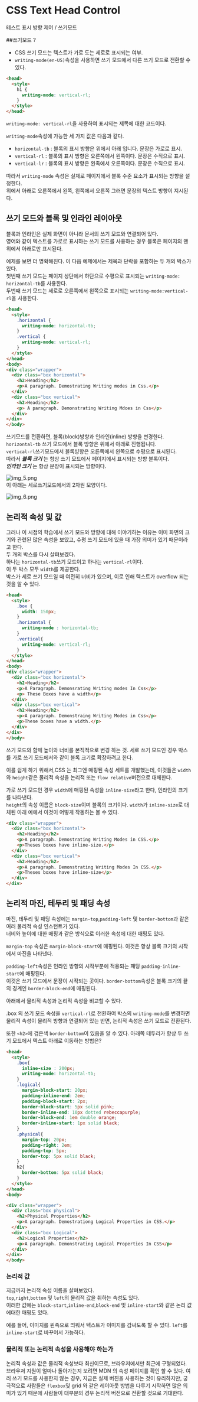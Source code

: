 # CSS Text Head Control
테스트 표시 방향 제어 / 쓰기모드  

##쓰기모드 ?
- CSS 쓰기 모드는 텍스트가 가로 도는 세로로 표시되는 여부.
- `writing-mode(en-US)`속성을 사용하면 쓰기 모드에서 다른 쓰기 모드로 전환할 수 있다.
```html
<head>
  <style>
    h1 {
      writing-mode: vertical-rl;
    }
  </style>
</head>
```
`writing-mode: vertical-rl`을 사용하여 표시되는 제목에 대한 코드이다.   

`writing-mode`속성에 가능한 세 가지 값은 다음과 같다.
- `horizontal-tb` : 블록의 표시 방향은 위에서 아래 입니다. 문장은 가로로 표시.
- `vertical-rl` : 블록의 표시 방향은 오른쪽에서 왼쪽이다. 문장은 수직으로 표시.
- `vertical-lr` : 블록의 표시 방향은 왼족에서 오른쪽이다. 문장은 수직으료 표시.

따라서 `writing-mode` 속성은 실제로 페이지에서 블록 수준 요소가 표시되는 방향을 설정한다.  
위에서 아래로 오른쪽에서 왼쪽, 왼쪽에서 오른쪽 그러면 문장의 텍스트 방향이 지시된다.

## 쓰기 모드와 블록 및 인라인 레이아웃
블록과 인라인은 실제 화면이 아니라 문서의 쓰기 모드와 연결되어 있다.  
영어와 같이 텍스트를 가로로 표시하는 쓰기 모드를 사용하는 경우 블록은 페이지의 맨 위에서 아래로만 표시된다.  

예제를 보면 더 명확해진다. 이 다음 예제에서는 제목과 단락을 포함하는 두 개의 박스가 있다.  
첫번째 쓰기 모드는 페이지 상단에서 하단으로 수평으로 표시되는 `writing-mode: horizontal-tb`를 사용한다.  
두번째 쓰기 모드는 세로로 오른쪽에서 왼쪽으로 표시되는 `writing-mode:vertical-rl`을 사용한다.
```html
<head>
  <style>
    .horizontal {
      writing-mode: horizontal-tb;
    }
    .vertical {
      writing-mode: vertical-rl;
    }
  </style>
</head>
<body>
<div class="wrapper">
  <div class="box horizontal">
    <h2>Heading</h2>
    <p>A paragraph. Demostrating Writing modes in Css.</p>
  </div>
  <div class="box vertical">
    <h2>Heading</h2>
    <p> A paragraph. Demonstrating Writing Mdoes in Css</p>
  </div>
</div>
</body>
```

쓰기모드를 전환하면, 블록(block)방향과 인라인(inline) 방향을 변경한다.  
`horizontal-tb` 쓰기 모드에서 블록 방향은 위에서 아래로 진행됩니다.  
`vertical-rl`쓰기모드에서 블록뱡향은 오른쪽에서 왼쪽으로 수평으로 표시된다.  
따라서 ___블록 크기___ 는 항상 쓰기 모드에서 페이지에서 표시되는 방향 블록이다.  
___인라인 크기___ 는 항상 문장이 표시되는 방향이다.  

![img_5.png](img_5.png)  
이 아래는 세로쓰기모드에서의 2차원 모양이다.  

![img_6.png](img_6.png)

## 논리적 속성 및 값
그러나 이 시점의 학습에서 쓰기 모드와 방향에 대해 이야기하는 이유는 이미 화면의 크기와 관련된 많은 속성을 보았고, 수평 쓰기 모드에 있을 때 가장 의미가 있기 때문이라고 한다.  
두 개의 박스를 다시 살펴보겠다.  
하나는 `horizontal-tb`쓰기 모드이고 하나는 `vertical-rl`이다.  
이 두 박스 모두 `width`를 제공한다.  
박스가 세로 쓰기 모드일 때 여전히 너비가 있으며, 이로 인해 텍스트가 overflow 되는 것을 알 수 있다.
```html
<head>
  <style>
    .box {
      width: 150px;
    }
    .horizontal {
      writing-mode : horizontal-tb;
    }
    .vertical{
      writing-mode: vertical-rl;
    }
  </style>
</head>
<body>
<div class="wrapper">
  <div class="box horizontal">
    <h2>Heading</h2>
    <p>A Paragraph. Demonsrating Writing modes In Css</p>
    <p> These Boxes have a width</p>
  </div>
  <div class="box vertical">
    <h2>Heading</h2>
    <p>A paragraph. Demonstraing Writing Modes in Css</p>
    <p>These boxes have a width.</p>
  </div>
</div>
</body>
```

쓰기 모드와 함께 높이와 너비를 본직적으로 변경 하는 것.
세로 쓰기 모드인 경우 박스를 가로 쓰기 모드에서와 같이 블록 크기로 확장하려고 한다.  

이를 쉽게 하기 위해서,CSS 는 최그엔 매핑된 속성 세트를 개발했는데, 이것들은 `width`와 `height`같은 물리적 속성을 논리적 또는 `flow relative`버전으로 대체한다.  

가로 쓰기 모드인 경우 `width`에 매핑된 속성을 `inline-size`라고 한다, 인라인의 크기를 나타낸다.  
`height`의 속성 이름은 `block-size`이며 블록의 크기이다.  `width`가 `inline-size`로 대체된 아래 예에서 이것이 어떻게 작동하는 볼 수 있다.

```html
<div class="wrapper">
  <div class="box horizontal">
    <h2>Heading</h2>
    <p>A paragraph. Demostrating Writing Modes in CSS.</p>
    <p>Theses boxes have inline-size.</p>
  </div>
  <div class="box vertical">
    <h2>Heading</h2>
    <p>A paragraph. Demonstrating Writing Modes In CSS.</p>
    <p>Theses boxes have inline-size</p>
  </div>
</div>
```

## 논리적 마진, 테두리 및 패딩 속성
마진, 테두리 및 패딩 속성에는 `margin-top`,`padding-left` 및 `border-bottom`과 같은 여러 물리적 속성 인스턴트가 있다.  
너비와 높이에 대한 매핑과 같은 방식으로 이러한 속성에 대한 매핑도 있다.

`margin-top` 속성은 `margin-block-start`에 매핑된다. 이것은 항상 블록 크기의 시작에서 마진을 나타낸다.  

`padding-left`속성은 인라인 방향의 시작부분에 적용되는 패딩 `padding-inline-start`에 매핑된다.  
이것은 쓰기 모드에서 문장이 시작되는 곳이다. `border-bottom`속성은 블록 크기의 끝의 경계인 `border-block-end`에 매핑된다.

아래에서 물리적 속성과 논리적 속성을 비교할 수 있다.

.box 의 쓰기 모드 속성을 `vertical-rl`로 전환하여 박스의 `writing-mode`를 변경하면 물리적 속성이 물리적 방향과 연결되어 있는 반면, 논리적 속성은 쓰기 모드로 전환된다.  

또한 `<h2>`에 검은색 `border-bottom`이 있음을 알 수 있다. 아래쪽 테두리가 항상 두 쓰기 모드에서 텍스트 아래로 이동하는 방법은?
```html
<head>
  <style>
    .box{
      inline-size : 200px;
      writing-mode: horizontal-tb;
    }
    .logical{
      margin-block-start: 20px;
      padding-inline-end: 2em;
      padding-block-start: 2px;
      border-block-start: 5px solid pink;
      border-inline-end: 10px dotted rebeccapurple;
      border-block-end: 1em double orange;
      border-inline-start: 1px solid black;
    }
    .physical{
      margin-top: 20px;
      padding-right: 2em;
      padding-top: 5px;
      border-top: 5px solid black;
    }
    h2{
      border-bottom: 5px solid black;
    }
  </style>
</head>
<body>

<div class="wrapper">
  <div class="box physical">
    <h2>Physical Properties</h2>
    <p>A paragraph. Demostrationg Logical Properties in CSS.</p>
  </div>
  <div class="box Logical">
    <h2>Logical Properties</h2>
    <p>A paragraph. Demonstrating Logical Properties In CSS</p>
  </div>
</div>
</body>
```

### 논리적 값
지금까지 논리적 속성 이름을 살펴보았다.  
`top`,`right`,`bottom` 및 `left`의 물리적 값을 취하는 속성도 있다.  
이러한 값에는 `block-start`,`inline-end`,`block-end` 및 `inline-start`와 같은 논리 값에대한 매핑도 있다.

예를 들어, 이미지를 왼족으로 띄워서 텍스트가 이미지를 감싸도록 할 수 있다.
`left`를 `inline-start`로 바꾸어서 가능하다.

### 물리적 또는 논리적 속성을 사용해야 하는가
논리적 속성과 값은 물리적 속성보다 최신이므로, 브라우저에서만 최근에 구형되었다.  
브라우저 지원이 얼마나 돌아가는지 보려면 MDN 의 속성 페이지를 확인 할 수 있다. 여러 쓰기 모드를 사용한지 않는 경우, 지금은 실제 버젼을 사용하는 것이 유리하지만, 궁극적으로 사람들은  `flexbox`및 grid 와 같은 레이아웃 방법을 다루기 시작하면 많은 의미가 있기 때문에 사람들이 대부분의 경우 논리적 버전으로 전환할 것으로 기대한다.  
